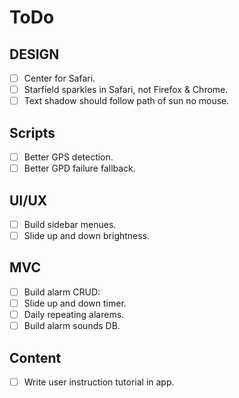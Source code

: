 # ToDo

## DESIGN
- [ ] Center for Safari.
- [ ] Starfield sparkles in Safari, not Firefox & Chrome.
- [ ] Text shadow should follow path of sun no mouse.

## Scripts
- [ ] Better GPS detection.
- [ ] Better GPD failure fallback.

## UI/UX
- [ ] Build sidebar menues.
- [ ] Slide up and down brightness.

## MVC
- [ ] Build alarm CRUD:
 - [ ] Slide up and down timer.
 - [ ] Daily repeating alarems.
- [ ] Build alarm sounds DB.

## Content
- [ ] Write user instruction tutorial in app.